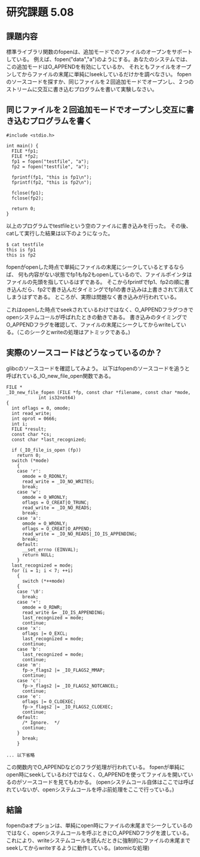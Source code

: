# 研究課題 5.08
## 課題内容
標準ライブラリ関数のfopenは、追加モードでのファイルのオープンをサポートしている。
例えば、fopen("data","a")のようにする。あなたのシステムでは、この追加モードはO_APPENDを有効にしているか、
それともファイルをオープンしてからファイルの末尾に単純にlseekしているだけかを調べなさい。
fopenのソースコードを探すか、同じファイルを２回追加モードでオープンし、２つのストリームに交互に書き込むプログラムを書いて実験しなさい。

## 同じファイルを２回追加モードでオープンし交互に書き込むプログラムを書く

```
#include <stdio.h>

int main() {
  FILE *fp1;
  FILE *fp2;
  fp1 = fopen("testfile", "a");
  fp2 = fopen("testfile", "a");

  fprintf(fp1, "this is fp1\n");
  fprintf(fp2, "this is fp2\n");

  fclose(fp1);
  fclose(fp2);

  return 0;
}
```

以上のプログラムでtestfileという空のファイルに書き込みを行った。
その後、catして実行した結果は以下のようになった。

```
$ cat testfile
this is fp1
this is fp2
```

fopenがopenした時点で単純にファイルの末尾にシークしているとするならば、
何も内容がない状態でfp1もfp2もopenしているので、ファイルポインタはファイルの先頭を指しているはずである。
そこからfprintfでfp1、fp2の順に書き込んだら、fp2で書き込んだタイミングでfp1の書き込みは上書きされて消えてしまうはずである。
ところが、実際は問題なく書き込みが行われている。

これはopenした時点でseekされているわけではなく、O_APPENDフラグつきでopenシステムコールが呼ばれたときの動きである。
書き込みのタイミングでO_APPENDフラグを確認して、ファイルの末尾にシークしてからwriteしている。（このシークとwriteの処理はアトミックである。)

## 実際のソースコードはどうなっているのか？
glibcのソースコードを確認してみよう。
以下はfopenのソースコードを追うと呼ばれている_IO_new_file_open関数である。
```
FILE *
_IO_new_file_fopen (FILE *fp, const char *filename, const char *mode,
		    int is32not64)
{
  int oflags = 0, omode;
  int read_write;
  int oprot = 0666;
  int i;
  FILE *result;
  const char *cs;
  const char *last_recognized;

  if (_IO_file_is_open (fp))
    return 0;
  switch (*mode)
    {
    case 'r':
      omode = O_RDONLY;
      read_write = _IO_NO_WRITES;
      break;
    case 'w':
      omode = O_WRONLY;
      oflags = O_CREAT|O_TRUNC;
      read_write = _IO_NO_READS;
      break;
    case 'a':
      omode = O_WRONLY;
      oflags = O_CREAT|O_APPEND;
      read_write = _IO_NO_READS|_IO_IS_APPENDING;
      break;
    default:
      __set_errno (EINVAL);
      return NULL;
    }
  last_recognized = mode;
  for (i = 1; i < 7; ++i)
    {
      switch (*++mode)
	{
	case '\0':
	  break;
	case '+':
	  omode = O_RDWR;
	  read_write &= _IO_IS_APPENDING;
	  last_recognized = mode;
	  continue;
	case 'x':
	  oflags |= O_EXCL;
	  last_recognized = mode;
	  continue;
	case 'b':
	  last_recognized = mode;
	  continue;
	case 'm':
	  fp->_flags2 |= _IO_FLAGS2_MMAP;
	  continue;
	case 'c':
	  fp->_flags2 |= _IO_FLAGS2_NOTCANCEL;
	  continue;
	case 'e':
	  oflags |= O_CLOEXEC;
	  fp->_flags2 |= _IO_FLAGS2_CLOEXEC;
	  continue;
	default:
	  /* Ignore.  */
	  continue;
	}
      break;
    }

... 以下省略

```

この関数内でO_APPENDなどのフラグ処理が行われている。
fopenが単純にopen時にseekしているわけではなく、O_APPENDを使ってファイルを開いているのがソースコードを見てもわかる。
(openシステムコール自体はここでは呼ばれていないが、openシステムコールを呼ぶ前処理をここで行っている。)

## 結論
fopenのaオプションは、単純にopen時にファイルの末尾までシークしているのではなく、openシステムコールを呼ぶときにO_APPENDフラグを渡している。
これにより、writeシステムコールを読んだときに強制的にファイルの末尾までseekしてからwriteするように動作している。(atomicな処理)
